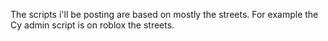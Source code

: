 The scripts i'll be posting are based on mostly the streets. For example the Cy admin script is on roblox the streets.
